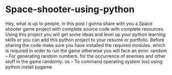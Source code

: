 # Space-shooter-using-python
Hey, what is up to people, in this post I gonna share with you a Space shooter game project with complete source code with complete resources. Using this project you will get some ideas and level up your python learning skills or you can add this python project to your resume or portfolio.  Before sharing the code make sure you have installed the required modules. which is required in order to run the game otherwise you will face an error.  random – For generating random numbers. for the occurrence of enemies and other stuff in the game randomly. os – To command operating system (os) using python
install pygame
